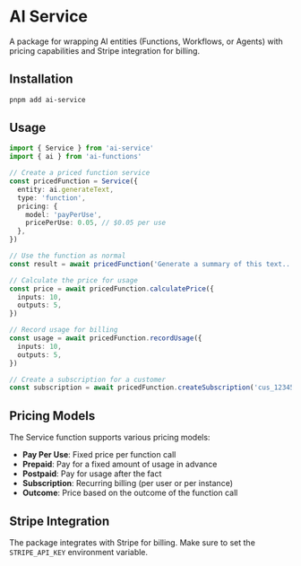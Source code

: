 # AI Service

A package for wrapping AI entities (Functions, Workflows, or Agents) with pricing capabilities and Stripe integration for billing.

## Installation

```bash
pnpm add ai-service
```

## Usage

```typescript
import { Service } from 'ai-service'
import { ai } from 'ai-functions'

// Create a priced function service
const pricedFunction = Service({
  entity: ai.generateText,
  type: 'function',
  pricing: {
    model: 'payPerUse',
    pricePerUse: 0.05, // $0.05 per use
  },
})

// Use the function as normal
const result = await pricedFunction('Generate a summary of this text...')

// Calculate the price for usage
const price = await pricedFunction.calculatePrice({
  inputs: 10,
  outputs: 5,
})

// Record usage for billing
const usage = await pricedFunction.recordUsage({
  inputs: 10,
  outputs: 5,
})

// Create a subscription for a customer
const subscription = await pricedFunction.createSubscription('cus_123456')
```

## Pricing Models

The Service function supports various pricing models:

- **Pay Per Use**: Fixed price per function call
- **Prepaid**: Pay for a fixed amount of usage in advance
- **Postpaid**: Pay for usage after the fact
- **Subscription**: Recurring billing (per user or per instance)
- **Outcome**: Price based on the outcome of the function call

## Stripe Integration

The package integrates with Stripe for billing. Make sure to set the `STRIPE_API_KEY` environment variable.
